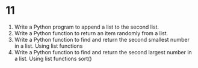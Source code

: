 # 11
1. Write a Python program to append a list to the second list.
2. Write a Python function to return  an item randomly from a list. 
3. Write a Python function to find and return the second smallest number in a list. Using list functions
4. Write a Python function to find and return the second largest number in a list. Using list functions sort()